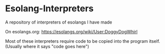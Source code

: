 # Esolang-Interpreters
A repository of interpreters of esolangs I have made

On esolangs.org:
https://esolangs.org/wiki/User:DoggyDogWhirl


Most of these interpreters require code to be copied into the program itself.
(Usually where it says "code goes here")
